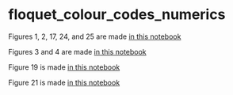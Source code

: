 # floquet_colour_codes_numerics

Figures 1, 2, 17, 24, and 25 are made [in this notebook](https://github.com/peter-janderks/floquet_colour_codes_numerics/blob/main/heatmap/heatmap_plot.ipynb) 

Figures 3 and 4 are made [in this notebook](https://github.com/peter-janderks/floquet_colour_codes_numerics/blob/main/circuit_level_noise_experiments/generate_plots.ipynb)


Figure 19 is made [in this notebook](https://github.com/peter-janderks/floquet_colour_codes_numerics/blob/main/timelike_distance/timelike_distance_plot.ipynb)

Figure 21 is made [in this notebook](https://github.com/peter-janderks/floquet_colour_codes_numerics/blob/main/volume_verification_experiments/volume_verification_plot.ipynb)
